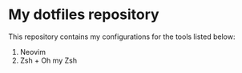 # My dotfiles repository

This repository contains my configurations for the tools listed below:

1. Neovim
2. Zsh + Oh my Zsh
